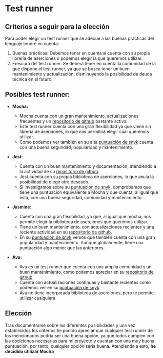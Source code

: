 # Test runner
## Criterios a seguir para la elección
Para poder elegir un test runner que se adecue a las buenas prácticas del lenguaje tendré en cuenta:

1.	Buenas prácticas: Debemos tener en cuenta si cuenta con su propia librería de aserciones o podemos elegir la que queremos utilizar.
2.	Frescura del test runner: Se deberá tener en cuenta la comunidad de la que dispone el test runner, ya que se busca tener un buen mantenimiento y actualización, disminuyendo la posibilidad de deuda técnica en el futuro.

## Posibles test runner:
* **Mocha:**
    - Mocha cuenta con un gran mantenimiento, actualizaciones frecuentes y un [repositorio de github](https://github.com/mochajs/mocha) bastante activo.
    - Este test runner cuenta con una gran flexibilidad ya que viene sin librería de aserciones, lo que nos permitirá elegir cual queremos utilizar. 
    - Como podemos ver también en su alta [puntuación de snyk](https://snyk.io/advisor/npm-package/mocha) cuenta con una buena seguridad, popularidad y mantenimiento.

* **Jest:**
    - Cuenta con un buen mantenimiento y documentación, atendiendo a la actividad de su [repositorio de github]( https://github.com/facebook/jest).
    - Jest cuenta con su propia biblioteca de aserciones, lo que anula la posibilidad de elegir otro deseado.
    - Si investigamos sobre su [puntuación de snyk](https://snyk.io/advisor/npm-package/jest), comprobamos que tiene una puntuación equivalente a Mocha y que cuenta, al igual que esta, con una buena seguridad, comunidad y mantenimiento.
    
* **Jasmine:**
    - Cuenta con una gran flexibilidad, ya que, al igual que mocha, nos permite elegir la biblioteca de aserciones que queremos utilizar.
    - Tiene un buen mantenimiento, con actualizaciones recientes y una reciente actividad en su [repositorio de github](https://github.com/jasmine/jasmine).
    - En su [puntuación de snyk](https://snyk.io/advisor/npm-package/jasmine) vemos que también cuenta con una gran popularidad y mantenimiento. Aunque globalmente, tiene una puntuación algo menor que las anteriores.

* **Ava:**
    - Ava es un test runner que cuenta con una amplia comunidad y un buen mantenimiento, como podemos apreciar en su [repositorio de github](https://github.com/avajs/ava).
    - Cuenta con actualizaciones continuas y bastante recientes como podemos ver en su [puntuación de snyk](https://snyk.io/advisor/npm-package/ava).
    - Ava no tiene incorporada biblioteca de aserciones, pero te permite utilizar cualquiera.
    
## Elección
Tras documentarme sobre los diferentes posibilidades y una vez establecidos los criterios he podido apreciar que cualquier test runner de los mencionados podría ser una buena opción, ya que todos cumplen con las codiciones necesarias para mi proyecto y cuentan con una muy buena puntuación, por tanto, cualquier opción sería buena. Atendiendo a esto, **he decidido utilizar Mocha**